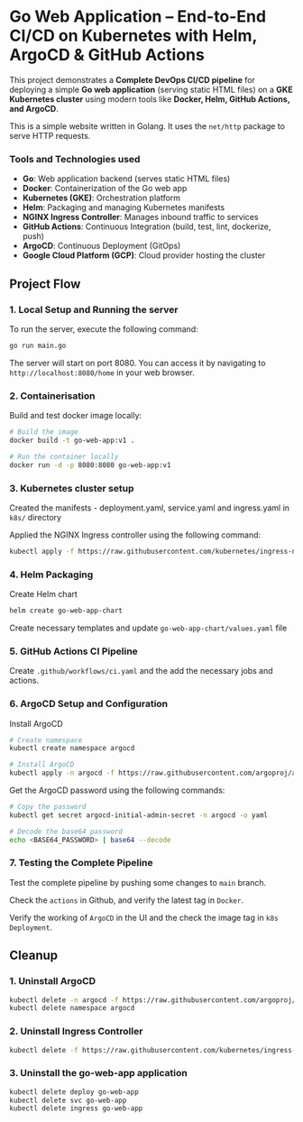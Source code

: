 # Go Web Application – End-to-End CI/CD on Kubernetes with Helm, ArgoCD & GitHub Actions

This project demonstrates a **Complete DevOps CI/CD pipeline** for deploying a simple **Go web application** (serving static HTML files) on a **GKE Kubernetes cluster** using modern tools like **Docker, Helm, GitHub Actions, and ArgoCD**.

This is a simple website written in Golang. It uses the `net/http` package to serve HTTP requests.

### Tools and Technologies used
- **Go**: Web application backend (serves static HTML files)
- **Docker**: Containerization of the Go web app
- **Kubernetes (GKE)**: Orchestration platform
- **Helm**:	Packaging and managing Kubernetes manifests
- **NGINX Ingress Controller**:	Manages inbound traffic to services
- **GitHub Actions**: Continuous Integration (build, test, lint, dockerize, push)
- **ArgoCD**: Continuous Deployment (GitOps)
- **Google Cloud Platform (GCP)**: Cloud provider hosting the cluster

## Project Flow

### 1. Local Setup and Running the server

To run the server, execute the following command:

```bash
go run main.go
```

The server will start on port 8080. You can access it by navigating to `http://localhost:8080/home` in your web browser.

### 2. Containerisation

Build and test docker image locally:

```bash
# Build the image
docker build -t go-web-app:v1 .

# Run the container locally
docker run -d -p 8080:8080 go-web-app:v1
```

### 3. Kubernetes cluster setup

Created the manifests - deployment.yaml, service.yaml and ingress.yaml in `k8s/` directory

Applied the NGINX Ingress controller using the following command:

```bash
kubectl apply -f https://raw.githubusercontent.com/kubernetes/ingress-nginx/controller-v1.13.3/deploy/static/provider/cloud/deploy.yaml
```

### 4. Helm Packaging

Create Helm chart

```bash
helm create go-web-app-chart
```

Create necessary templates and update `go-web-app-chart/values.yaml` file

### 5. GitHub Actions CI Pipeline

Create `.github/workflows/ci.yaml` and the add the necessary jobs and actions.

### 6. ArgoCD Setup and Configuration

Install ArgoCD

```bash
# Create namespace
kubectl create namespace argocd

# Install ArgoCD
kubectl apply -n argocd -f https://raw.githubusercontent.com/argoproj/argo-cd/stable/manifests/install.yaml
```

Get the ArgoCD password using the following commands:
```bash
# Copy the password
kubectl get secret argocd-initial-admin-secret -n argocd -o yaml

# Decode the base64 password
echo <BASE64_PASSWORD> | base64 --decode
```

### 7. Testing the Complete Pipeline

Test the complete pipeline by pushing some changes to `main` branch.

Check the `actions` in Github, and verify the latest tag in `Docker`.

Verify the working of `ArgoCD` in the UI and the check the image tag in `k8s Deployment`.

## Cleanup

### 1. Uninstall ArgoCD

```bash
kubectl delete -n argocd -f https://raw.githubusercontent.com/argoproj/argo-cd/stable/manifests/install.yaml
kubectl delete namespace argocd
```

### 2. Uninstall Ingress Controller

```bash
kubectl delete -f https://raw.githubusercontent.com/kubernetes/ingress-nginx/controller-v1.13.3/deploy/static/provider/cloud/deploy.yaml
```

### 3. Uninstall the go-web-app application

```bash
kubectl delete deploy go-web-app
kubectl delete svc go-web-app
kubectl delete ingress go-web-app
```